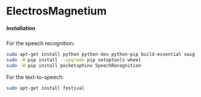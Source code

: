 # ElectrosMagnetium

##### Installation

For the speech recognition:
```sh
sudo apt-get install python python-dev python-pip build-essential swig git libpulse-dev python-pyaudio python3-pyaudio
sudo -H pip install --upgrade pip setuptools wheel
sudo -H pip install pocketsphinx SpeechRecognition
```

For the text-to-speech:
```sh
sudo apt-get install festival
```